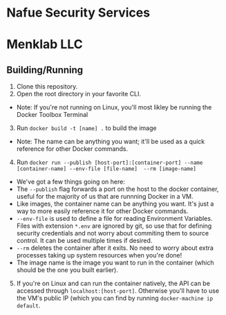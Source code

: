 # Nafue Security Services
# Menklab LLC

## Building/Running
1. Clone this repository.
2. Open the root directory in your favorite CLI.
* Note: If you're not running on Linux, you'll most likley be running the Docker Toolbox Terminal
3. Run `docker build -t [name] .` to build the image
* Note: The name can be anything you want; it'll be used as a quick reference for other Docker commands.
4. Run `docker run --publish [host-port]:[container-port] --name [container-name] --env-file [file-name]  --rm [image-name]`
* We've got a few things going on here:
* The `--publish` flag forwards a port on the host to the docker container, useful for the majority of us that are runnning Docker in a VM.
* Like images, the container name can be anything you want. It's just a way to more easily reference it for other Docker commands.
* `--env-file` is used to define a file for reading Environment Variables. Files with extension `*.env` are ignored by git, so use that for defining security credentials and not worry about commiting them to source control. It can be used multiple times if desired.
* `--rm` deletes the container after it exits. No need to worry about extra processes taking up system resources when you're done!
* The image name is the image you want to run in the container (which should be the one you built earlier).
5. If you're on Linux and can run the container natively, the API can be accessed through `localhost:[host-port]`. Otherwise you'll have to use the VM's public IP (which you can find by running `docker-machine ip default`.

